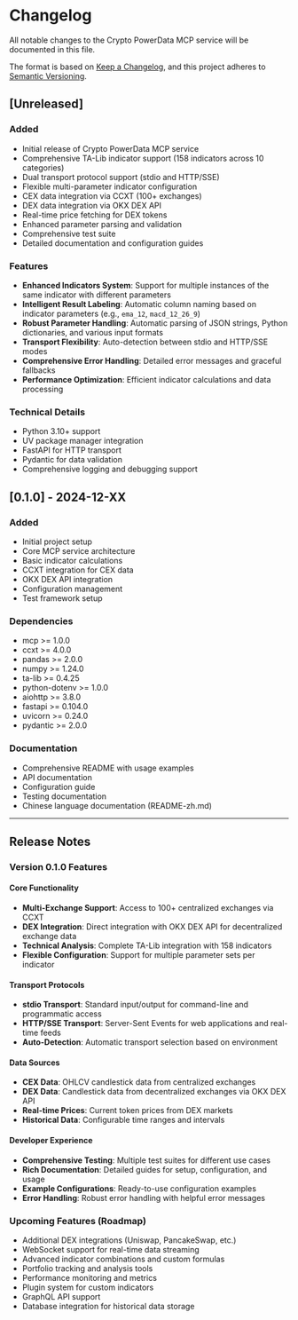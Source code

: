 # Changelog

All notable changes to the Crypto PowerData MCP service will be documented in this file.

The format is based on [Keep a Changelog](https://keepachangelog.com/en/1.0.0/),
and this project adheres to [Semantic Versioning](https://semver.org/spec/v2.0.0.html).

## [Unreleased]

### Added
- Initial release of Crypto PowerData MCP service
- Comprehensive TA-Lib indicator support (158 indicators across 10 categories)
- Dual transport protocol support (stdio and HTTP/SSE)
- Flexible multi-parameter indicator configuration
- CEX data integration via CCXT (100+ exchanges)
- DEX data integration via OKX DEX API
- Real-time price fetching for DEX tokens
- Enhanced parameter parsing and validation
- Comprehensive test suite
- Detailed documentation and configuration guides

### Features
- **Enhanced Indicators System**: Support for multiple instances of the same indicator with different parameters
- **Intelligent Result Labeling**: Automatic column naming based on indicator parameters (e.g., `ema_12`, `macd_12_26_9`)
- **Robust Parameter Handling**: Automatic parsing of JSON strings, Python dictionaries, and various input formats
- **Transport Flexibility**: Auto-detection between stdio and HTTP/SSE modes
- **Comprehensive Error Handling**: Detailed error messages and graceful fallbacks
- **Performance Optimization**: Efficient indicator calculations and data processing

### Technical Details
- Python 3.10+ support
- UV package manager integration
- FastAPI for HTTP transport
- Pydantic for data validation
- Comprehensive logging and debugging support

## [0.1.0] - 2024-12-XX

### Added
- Initial project setup
- Core MCP service architecture
- Basic indicator calculations
- CCXT integration for CEX data
- OKX DEX API integration
- Configuration management
- Test framework setup

### Dependencies
- mcp >= 1.0.0
- ccxt >= 4.0.0
- pandas >= 2.0.0
- numpy >= 1.24.0
- ta-lib >= 0.4.25
- python-dotenv >= 1.0.0
- aiohttp >= 3.8.0
- fastapi >= 0.104.0
- uvicorn >= 0.24.0
- pydantic >= 2.0.0

### Documentation
- Comprehensive README with usage examples
- API documentation
- Configuration guide
- Testing documentation
- Chinese language documentation (README-zh.md)

---

## Release Notes

### Version 0.1.0 Features

#### Core Functionality
- **Multi-Exchange Support**: Access to 100+ centralized exchanges via CCXT
- **DEX Integration**: Direct integration with OKX DEX API for decentralized exchange data
- **Technical Analysis**: Complete TA-Lib integration with 158 indicators
- **Flexible Configuration**: Support for multiple parameter sets per indicator

#### Transport Protocols
- **stdio Transport**: Standard input/output for command-line and programmatic access
- **HTTP/SSE Transport**: Server-Sent Events for web applications and real-time feeds
- **Auto-Detection**: Automatic transport selection based on environment

#### Data Sources
- **CEX Data**: OHLCV candlestick data from centralized exchanges
- **DEX Data**: Candlestick data from decentralized exchanges via OKX DEX API
- **Real-time Prices**: Current token prices from DEX markets
- **Historical Data**: Configurable time ranges and intervals

#### Developer Experience
- **Comprehensive Testing**: Multiple test suites for different use cases
- **Rich Documentation**: Detailed guides for setup, configuration, and usage
- **Example Configurations**: Ready-to-use configuration examples
- **Error Handling**: Robust error handling with helpful error messages

### Upcoming Features (Roadmap)
- Additional DEX integrations (Uniswap, PancakeSwap, etc.)
- WebSocket support for real-time data streaming
- Advanced indicator combinations and custom formulas
- Portfolio tracking and analysis tools
- Performance monitoring and metrics
- Plugin system for custom indicators
- GraphQL API support
- Database integration for historical data storage
